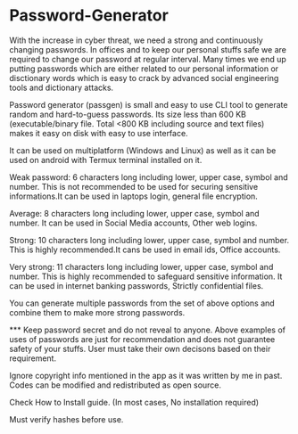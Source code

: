 # Password-Generator

With the increase in cyber threat, we need a strong and continuously changing passwords. In offices and to keep our personal stuffs safe we are required to change our password at regular interval. Many times we end up putting passwords which are either related to our personal information or disctionary words which is easy to crack by advanced social engineering tools and dictionary attacks. 

Password generator (passgen) is small and easy to use CLI tool to generate random and hard-to-guess passwords. Its size less than 600 KB (executable/binary file. Total <800 KB including source and text files) makes it easy on disk with easy to use interface.

It can be used on multiplatform (Windows and Linux) as well as it can be used on android with Termux terminal installed on it.

Weak password: 6 characters long including lower, upper case, symbol and number. This is not recommended
 to be used for securing sensitive informations.It can be used in laptops login, general file encryption.

Average: 8 characters long including lower, upper case, symbol and number. It can be used in Social Media accounts, Other web logins.

Strong: 10 characters long including lower, upper case, symbol and number. This is highly recommended.It cans be used in email ids, Office accounts.

Very strong: 11 characters long including lower, upper case, symbol and number. This is highly recommended
 to safeguard sensitive information. It can be used in internet banking passwords, Strictly confidential files.
 
 You can generate multiple passwords from the set of above options and combine them to make more strong passwords.
 
*** Keep password secret and do not reveal to anyone. Above examples of uses of passwords are just for recommendation and does not guarantee safety of your stuffs. User must take their own decisons based on their requirement. 

Ignore copyright info mentioned in the app as it was written by me in past. Codes can be modified and redistributed as open source.

Check How to Install guide. (In most cases, No installation required)

Must verify hashes before use.

